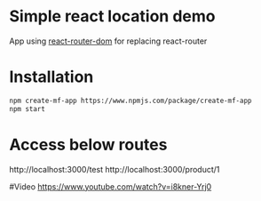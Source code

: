 # Simple react location demo

App using [react-router-dom](https://www.npmjs.com/package/react-router-dom)
for replacing react-router

# Installation

```sh
npm create-mf-app https://www.npmjs.com/package/create-mf-app
npm start
```

# Access below routes

 http://localhost:3000/test
 http://localhost:3000/product/1


 #Video
 https://www.youtube.com/watch?v=i8kner-Yrj0